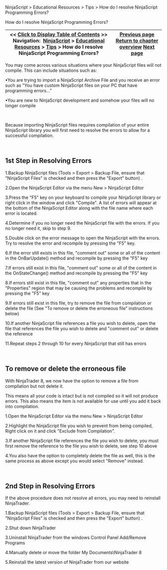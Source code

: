 ﻿


NinjaScript \> Educational Resources \> Tips \> How do I resolve NinjaScript Programming Errors?






















How do I resolve NinjaScript Programming Errors?







| \<\< [Click to Display Table of Contents](how_do_i_resolve_ninjascript_p.md) \>\> **Navigation:**     [NinjaScript](ninjascript-1.md) \> [Educational Resources](educational_resources-1.md) \> [Tips](tips-1.md) \> How do I resolve NinjaScript Programming Errors? | [Previous page](formatting_numbers-1.md) [Return to chapter overview](tips-1.md) [Next page](make_sure_you_have_enough_bars-1.md) |
| --- | --- |











You may come across various situations where your NinjaScript files will not compile. This can include situations such as:


•You are trying to import a NinjaScript Archive File and you receive an error such as "You have custom NinjaScript files on your PC that have programming errors..."

•You are new to NinjaScript development and somehow your files will no longer compile

 


Because importing NinjaScript files requires compilation of your entire NinjaScript library you will first need to resolve the errors to allow for a successful compilation.


 


## 1st Step in Resolving Errors


1\.Backup NinjaScript files (Tools \> Export \> Backup File, ensure that "NinjaScript Files" is checked and then press the "Export" button) .

2\.Open the NinjaScript Editor via the menu New \> NinjaScript Editor

3\.Press the "F5" key on your keyboard to compile your NinjaScript library or right click in the window and click "Compile". A list of errors will appear at the bottom of the NinjaScript Editor along with the file name where each error is located.

4\.Determine if you no longer need the NinjaScript file with the errors. If you no longer need it, skip to step 9\.

5\.Double click on the error message to open the NinjaScript with the errors. Try to resolve the error and recompile by pressing the "F5" key.

6\.If the error still exists in this file, "comment out" some or all of the content in the OnBarUpdate() method and recompile by pressing the "F5" key

7\.If errors still exist in this file, "comment out" some or all of the content in the OnStateChange() method and recompile by pressing the "F5" key

8\.If errors still exist in this file, "comment out" any properties that in the "Properties" region that may be causing the problems and recompile by pressing the "F5" key

9\.If errors still exist in this file, try to remove the file from compilation or delete the file (See "To remove or delete the erroneous file" instructions below)

10\.If another NinjaScript file references a file you wish to delete, open the file that references the file you wish to delete and "comment out" or delete the reference

11\.Repeat steps 2 through 10 for every NinjaScript that still has errors

 


## To remove or delete the erroneous file


With NinjaTrader 8, we now have the option to remove a file from compilation but not delete it.


This means all your code is intact but is not compiled so it will not produce errors. This also means the item is not available for use until you add it back into compilation.


1\.Open the NinjaScript Editor via the menu New \> NinjaScript Editor

2\.Highlight the NinjaScript file you wish to prevent from being compiled, Right click on it and click "Exclude from Compilation".

3\.If another NinjaScript file references the file you wish to delete, you must first remove the reference to the file you wish to delete, see step 10 above

4\.You also have the option to completely delete the file as well, this is the same process as above except you would select "Remove" instead.

 


## 2nd Step in Resolving Errors


If the above procedure does not resolve all errors, you may need to reinstall NinjaTrader.


1\.Backup NinjaScript files (Tools \> Export \> Backup File, ensure that "NinjaScript Files" is checked and then press the "Export" button) .

2\.Shut down NinjaTrader

3\.Uninstall NinjaTrader from the windows Control Panel Add/Remove Programs

4\.Manually delete or move the folder My Documents\\NinjaTrader 8

5\.Reinstall the latest version of NinjaTrader from our website








